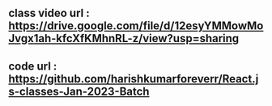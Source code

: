 ## class video url : https://drive.google.com/file/d/12esyYMMowMoJvgx1ah-kfcXfKMhnRL-z/view?usp=sharing

## code url : https://github.com/harishkumarforeverr/React.js-classes-Jan-2023-Batch